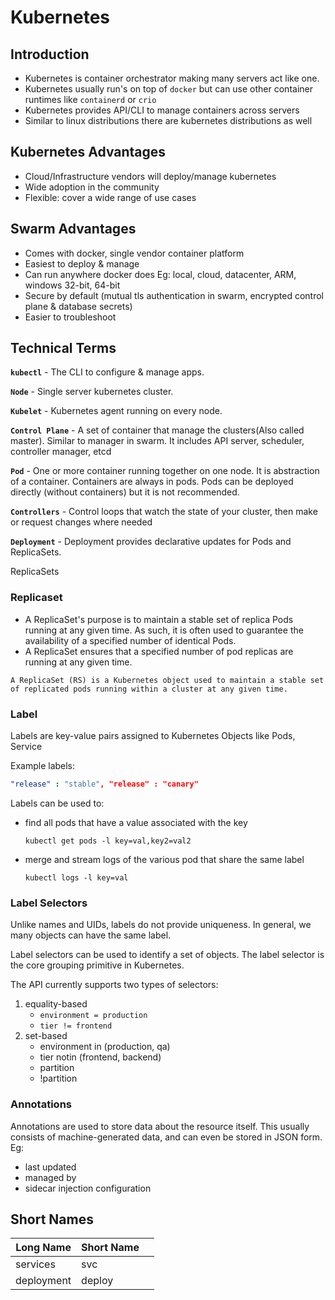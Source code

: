 # Kubernetes

## Introduction

* Kubernetes is container orchestrator making many servers act like one.
* Kubernetes usually run's on top of `docker` but can use other container runtimes like `containerd` or `crio`
* Kubernetes provides API/CLI to manage containers across servers
* Similar to linux distributions there are kubernetes distributions as well

## Kubernetes Advantages

* Cloud/Infrastructure vendors will deploy/manage kubernetes
* Wide adoption in the community
* Flexible: cover a wide range of use cases

## &#x20;Swarm Advantages

* Comes with docker, single vendor container platform
* Easiest to deploy & manage
* Can run anywhere docker does Eg: local, cloud, datacenter, ARM, windows 32-bit, 64-bit
* Secure by default (mutual tls authentication in swarm, encrypted control plane & database secrets)
* Easier to troubleshoot

## Technical Terms

**`kubectl`** - The CLI to configure & manage apps.

**`Node`** - Single server kubernetes cluster.

**`Kubelet`** - Kubernetes agent running on every node.

**`Control Plane`** - A set of container that manage the clusters(Also called master). Similar to manager in swarm. It includes API server, scheduler, controller manager, etcd

**`Pod`** - One or more container running together on one node. It is abstraction of a container. Containers are always in pods. Pods can be deployed directly (without containers) but it is not recommended.

**`Controllers`** - Control loops that watch the state of your cluster, then make or request changes where needed

**`Deployment`** -  Deployment provides declarative updates for Pods and ReplicaSets.

ReplicaSets&#x20;

### Replicaset

* A ReplicaSet's purpose is to maintain a stable set of replica Pods running at any given time. As such, it is often used to guarantee the availability of a specified number of identical Pods.
* A ReplicaSet ensures that a specified number of pod replicas are running at any given time.

`A ReplicaSet (RS) is a Kubernetes object used to maintain a stable set of replicated pods running within a cluster at any given time.`

### Label

Labels are key-value pairs assigned to Kubernetes Objects like Pods, Service

Example labels:

```yaml
"release" : "stable", "release" : "canary"
```

Labels can be used to:

*   find all pods that have a value associated with the key

    ```
    kubectl get pods -l key=val,key2=val2
    ```
*   merge and stream logs of the various pod that share the same label

    ```
    kubectl logs -l key=val
    ```

### Label Selectors

Unlike names and UIDs, labels do not provide uniqueness. In general, we many objects can have the same label.

Label selectors can be used to identify a set of objects. The label selector is the core grouping primitive in Kubernetes.

The API currently supports two types of selectors:

1. equality-based
   * `environment = production`
   * `tier != frontend`
2. set-based
   * environment in (production, qa)
   * tier notin (frontend, backend)
   * partition
   * !partition

### Annotations

Annotations are used to store data about the resource itself. This usually consists of machine-generated data, and can even be stored in JSON form. Eg:

* last updated&#x20;
* managed by&#x20;
* sidecar injection configuration

## Short Names

<table><thead><tr><th>Long Name</th><th>Short Name</th><th data-hidden></th></tr></thead><tbody><tr><td>services</td><td>svc</td><td></td></tr><tr><td>deployment</td><td>deploy</td><td></td></tr></tbody></table>
